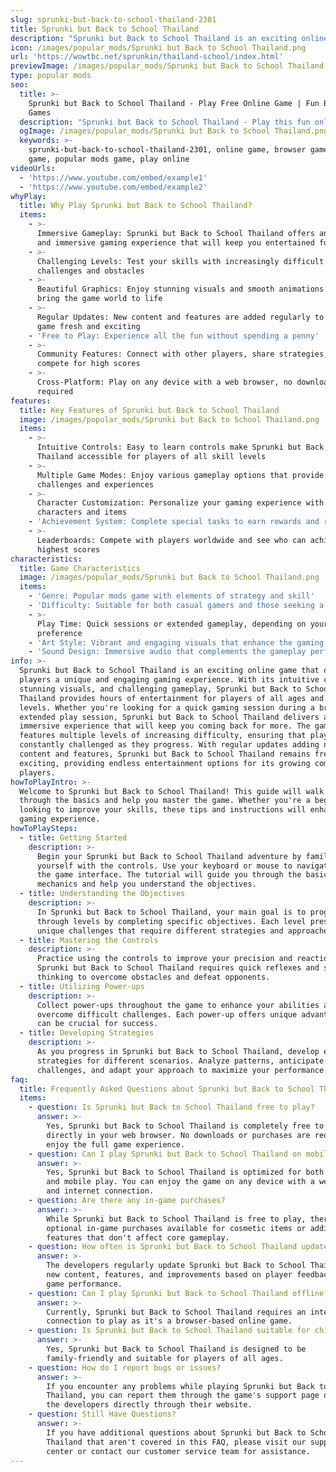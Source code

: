 ```yaml
---
slug: sprunki-but-back-to-school-thailand-2301
title: Sprunki but Back to School Thailand
description: "Sprunki but Back to School Thailand is an exciting online game. Play for free directly in your browser!"
icon: /images/popular_mods/Sprunki but Back to School Thailand.png
url: 'https://wowtbc.net/sprunkin/thailand-school/index.html'
previewImage: /images/popular_mods/Sprunki but Back to School Thailand.png
type: popular mods
seo:
  title: >-
    Sprunki but Back to School Thailand - Play Free Online Game | Fun Browser
    Games
  description: "Sprunki but Back to School Thailand - Play this fun online game for free in your browser. No download required!"
  ogImage: /images/popular_mods/Sprunki but Back to School Thailand.png
  keywords: >-
    sprunki-but-back-to-school-thailand-2301, online game, browser game, free
    game, popular mods game, play online
videoUrls:
  - 'https://www.youtube.com/embed/example1'
  - 'https://www.youtube.com/embed/example2'
whyPlay:
  title: Why Play Sprunki but Back to School Thailand?
  items:
    - >-
      Immersive Gameplay: Sprunki but Back to School Thailand offers an engaging
      and immersive gaming experience that will keep you entertained for hours
    - >-
      Challenging Levels: Test your skills with increasingly difficult
      challenges and obstacles
    - >-
      Beautiful Graphics: Enjoy stunning visuals and smooth animations that
      bring the game world to life
    - >-
      Regular Updates: New content and features are added regularly to keep the
      game fresh and exciting
    - 'Free to Play: Experience all the fun without spending a penny'
    - >-
      Community Features: Connect with other players, share strategies, and
      compete for high scores
    - >-
      Cross-Platform: Play on any device with a web browser, no downloads
      required
features:
  title: Key Features of Sprunki but Back to School Thailand
  image: /images/popular_mods/Sprunki but Back to School Thailand.png
  items:
    - >-
      Intuitive Controls: Easy to learn controls make Sprunki but Back to School
      Thailand accessible for players of all skill levels
    - >-
      Multiple Game Modes: Enjoy various gameplay options that provide different
      challenges and experiences
    - >-
      Character Customization: Personalize your gaming experience with unique
      characters and items
    - 'Achievement System: Complete special tasks to earn rewards and recognition'
    - >-
      Leaderboards: Compete with players worldwide and see who can achieve the
      highest scores
characteristics:
  title: Game Characteristics
  image: /images/popular_mods/Sprunki but Back to School Thailand.png
  items:
    - 'Genre: Popular mods game with elements of strategy and skill'
    - 'Difficulty: Suitable for both casual gamers and those seeking a challenge'
    - >-
      Play Time: Quick sessions or extended gameplay, depending on your
      preference
    - 'Art Style: Vibrant and engaging visuals that enhance the gaming experience'
    - 'Sound Design: Immersive audio that complements the gameplay perfectly'
info: >-
  Sprunki but Back to School Thailand is an exciting online game that offers
  players a unique and engaging gaming experience. With its intuitive controls,
  stunning visuals, and challenging gameplay, Sprunki but Back to School
  Thailand provides hours of entertainment for players of all ages and skill
  levels. Whether you're looking for a quick gaming session during a break or an
  extended play session, Sprunki but Back to School Thailand delivers an
  immersive experience that will keep you coming back for more. The game
  features multiple levels of increasing difficulty, ensuring that players are
  constantly challenged as they progress. With regular updates adding new
  content and features, Sprunki but Back to School Thailand remains fresh and
  exciting, providing endless entertainment options for its growing community of
  players.
howToPlayIntro: >-
  Welcome to Sprunki but Back to School Thailand! This guide will walk you
  through the basics and help you master the game. Whether you're a beginner or
  looking to improve your skills, these tips and instructions will enhance your
  gaming experience.
howToPlaySteps:
  - title: Getting Started
    description: >-
      Begin your Sprunki but Back to School Thailand adventure by familiarizing
      yourself with the controls. Use your keyboard or mouse to navigate through
      the game interface. The tutorial will guide you through the basic
      mechanics and help you understand the objectives.
  - title: Understanding the Objectives
    description: >-
      In Sprunki but Back to School Thailand, your main goal is to progress
      through levels by completing specific objectives. Each level presents
      unique challenges that require different strategies and approaches.
  - title: Mastering the Controls
    description: >-
      Practice using the controls to improve your precision and reaction time.
      Sprunki but Back to School Thailand requires quick reflexes and strategic
      thinking to overcome obstacles and defeat opponents.
  - title: Utilizing Power-ups
    description: >-
      Collect power-ups throughout the game to enhance your abilities and
      overcome difficult challenges. Each power-up offers unique advantages that
      can be crucial for success.
  - title: Developing Strategies
    description: >-
      As you progress in Sprunki but Back to School Thailand, develop effective
      strategies for different scenarios. Analyze patterns, anticipate
      challenges, and adapt your approach to maximize your performance.
faq:
  title: Frequently Asked Questions about Sprunki but Back to School Thailand
  items:
    - question: Is Sprunki but Back to School Thailand free to play?
      answer: >-
        Yes, Sprunki but Back to School Thailand is completely free to play
        directly in your web browser. No downloads or purchases are required to
        enjoy the full game experience.
    - question: Can I play Sprunki but Back to School Thailand on mobile devices?
      answer: >-
        Yes, Sprunki but Back to School Thailand is optimized for both desktop
        and mobile play. You can enjoy the game on any device with a web browser
        and internet connection.
    - question: Are there any in-game purchases?
      answer: >-
        While Sprunki but Back to School Thailand is free to play, there may be
        optional in-game purchases available for cosmetic items or additional
        features that don't affect core gameplay.
    - question: How often is Sprunki but Back to School Thailand updated?
      answer: >-
        The developers regularly update Sprunki but Back to School Thailand with
        new content, features, and improvements based on player feedback and
        game performance.
    - question: Can I play Sprunki but Back to School Thailand offline?
      answer: >-
        Currently, Sprunki but Back to School Thailand requires an internet
        connection to play as it's a browser-based online game.
    - question: Is Sprunki but Back to School Thailand suitable for children?
      answer: >-
        Yes, Sprunki but Back to School Thailand is designed to be
        family-friendly and suitable for players of all ages.
    - question: How do I report bugs or issues?
      answer: >-
        If you encounter any problems while playing Sprunki but Back to School
        Thailand, you can report them through the game's support page or contact
        the developers directly through their website.
    - question: Still Have Questions?
      answer: >-
        If you have additional questions about Sprunki but Back to School
        Thailand that aren't covered in this FAQ, please visit our support
        center or contact our customer service team for assistance.
---
```


